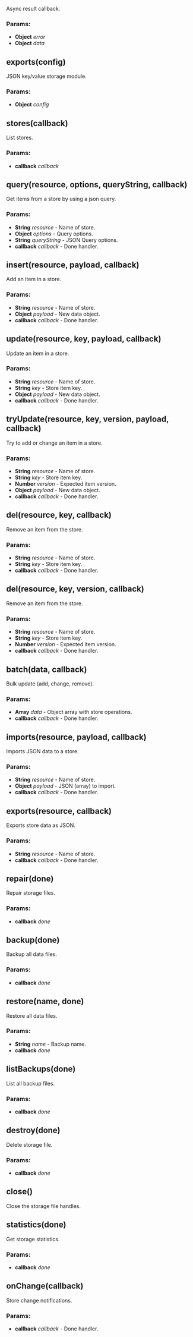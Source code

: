 

<!-- Start lib/store.module.js -->

Async result callback.

### Params:

* **Object** *error* 
* **Object** *data* 

## exports(config)

JSON key/value storage module.

### Params:

* **Object** *config* 

## stores(callback)

List stores.

### Params:

* **callback** *callback* 

## query(resource, options, queryString, callback)

Get items from a store by using a json query.

### Params:

* **String** *resource* - Name of store.
* **Object** *options* - Query options.
* **String** *queryString* - JSON Query options.
* **callback** *callback* - Done handler.

## insert(resource, payload, callback)

Add an item in a store.

### Params:

* **String** *resource* - Name of store.
* **Object** *payload* - New data object.
* **callback** *callback* - Done handler.

## update(resource, key, payload, callback)

Update an item in a store.

### Params:

* **String** *resource* - Name of store.
* **String** *key* - Store item key.
* **Object** *payload* - New data object.
* **callback** *callback* - Done handler.

## tryUpdate(resource, key, version, payload, callback)

Try to add or change an item in a store.

### Params:

* **String** *resource* - Name of store.
* **String** *key* - Store item key.
* **Number** *version* - Expected item version.
* **Object** *payload* - New data object.
* **callback** *callback* - Done handler.

## del(resource, key, callback)

Remove an item from the store.

### Params:

* **String** *resource* - Name of store.
* **String** *key* - Store item key.
* **callback** *callback* - Done handler.

## del(resource, key, version, callback)

Remove an item from the store.

### Params:

* **String** *resource* - Name of store.
* **String** *key* - Store item key.
* **Number** *version* - Expected item version.
* **callback** *callback* - Done handler.

## batch(data, callback)

Bulk update (add, change, remove).

### Params:

* **Array** *data* - Object array with store operations.
* **callback** *callback* - Done handler.

## imports(resource, payload, callback)

Imports JSON data to a store.

### Params:

* **String** *resource* - Name of store.
* **Object** *payload* - JSON (array) to import.
* **callback** *callback* - Done handler.

## exports(resource, callback)

Exports store data as JSON.

### Params:

* **String** *resource* - Name of store.
* **callback** *callback* - Done handler.

## repair(done)

Repair storage files.

### Params:

* **callback** *done* 

## backup(done)

Backup all data files.

### Params:

* **callback** *done* 

## restore(name, done)

Restore all data files.

### Params:

* **String** *name* - Backup name.
* **callback** *done* 

## listBackups(done)

List all backup files.

### Params:

* **callback** *done* 

## destroy(done)

Delete storage file.

### Params:

* **callback** *done* 

## close()

Close the storage file handles.

## statistics(done)

Get storage statistics.

### Params:

* **callback** *done* 

## onChange(callback)

Store change notifications.

### Params:

* **callback** *callback* - Done handler.

<!-- End lib/store.module.js -->

